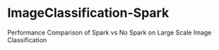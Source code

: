 # ImageClassification-Spark
Performance Comparison of Spark vs No Spark on Large Scale Image Classification
